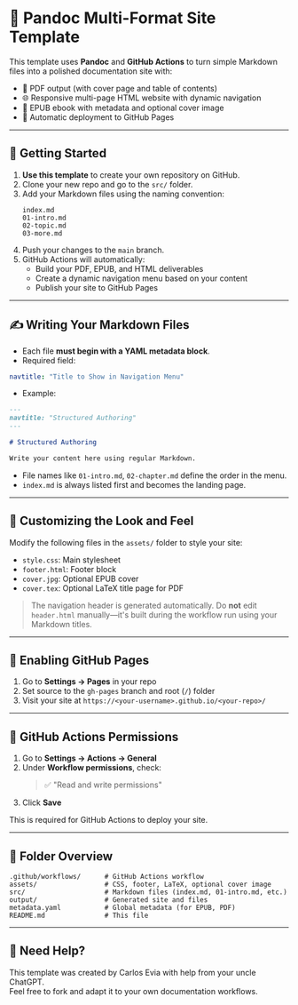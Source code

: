 # 📄 Pandoc Multi-Format Site Template

This template uses **Pandoc** and **GitHub Actions** to turn simple Markdown files into a polished documentation site with:

- 📘 PDF output (with cover page and table of contents)
- 🌐 Responsive multi-page HTML website with dynamic navigation
- 📖 EPUB ebook with metadata and optional cover image
- 🚀 Automatic deployment to GitHub Pages

---

## 🚀 Getting Started

1. **Use this template** to create your own repository on GitHub.
2. Clone your new repo and go to the `src/` folder.
3. Add your Markdown files using the naming convention:
   ```
   index.md
   01-intro.md
   02-topic.md
   03-more.md
   ```
4. Push your changes to the `main` branch.
5. GitHub Actions will automatically:
   - Build your PDF, EPUB, and HTML deliverables
   - Create a dynamic navigation menu based on your content
   - Publish your site to GitHub Pages

---

## ✍️ Writing Your Markdown Files

- Each file **must begin with a YAML metadata block**.
- Required field:

```yaml
navtitle: "Title to Show in Navigation Menu"
```

- Example:

```markdown
---
navtitle: "Structured Authoring"
---

# Structured Authoring

Write your content here using regular Markdown.
```

- File names like `01-intro.md`, `02-chapter.md` define the order in the menu.
- `index.md` is always listed first and becomes the landing page.

---

## 🎨 Customizing the Look and Feel

Modify the following files in the `assets/` folder to style your site:

- `style.css`: Main stylesheet
- `footer.html`: Footer block
- `cover.jpg`: Optional EPUB cover
- `cover.tex`: Optional LaTeX title page for PDF

> The navigation header is generated automatically. Do **not** edit `header.html` manually—it's built during the workflow run using your Markdown titles.

---

## 🔧 Enabling GitHub Pages

1. Go to **Settings → Pages** in your repo
2. Set source to the `gh-pages` branch and root (`/`) folder
3. Visit your site at `https://<your-username>.github.io/<your-repo>/`

---

## 🔐 GitHub Actions Permissions

1. Go to **Settings → Actions → General**
2. Under **Workflow permissions**, check:
   > ✅ "Read and write permissions"
3. Click **Save**

This is required for GitHub Actions to deploy your site.

---

## 📁 Folder Overview

```
.github/workflows/      # GitHub Actions workflow
assets/                 # CSS, footer, LaTeX, optional cover image
src/                    # Markdown files (index.md, 01-intro.md, etc.)
output/                 # Generated site and files
metadata.yaml           # Global metadata (for EPUB, PDF)
README.md               # This file
```

---

## 🙋 Need Help?

This template was created by Carlos Evia with help from your uncle ChatGPT.  
Feel free to fork and adapt it to your own documentation workflows.
